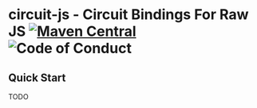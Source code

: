 # circuit-js - Circuit Bindings For Raw JS [![Maven Central](https://maven-badges.herokuapp.com/maven-central/io.chrisdavenport/circuit-js_2.12/badge.svg)](https://maven-badges.herokuapp.com/maven-central/io.chrisdavenport/circuit-js_2.12) ![Code of Conduct](https://img.shields.io/badge/Code%20of%20Conduct-Scala-blue.svg)


## Quick Start

TODO